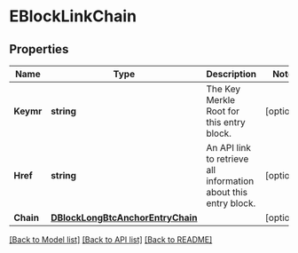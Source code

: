 # EBlockLinkChain

## Properties
Name | Type | Description | Notes
------------ | ------------- | ------------- | -------------
**Keymr** | **string** | The Key Merkle Root for this entry block. | [optional] 
**Href** | **string** | An API link to retrieve all information about this entry block. | [optional] 
**Chain** | [**DBlockLongBtcAnchorEntryChain**](DBlockLong_btc_anchor_entry_chain.md) |  | [optional] 

[[Back to Model list]](../README.md#documentation-for-models) [[Back to API list]](../README.md#documentation-for-api-endpoints) [[Back to README]](../README.md)


